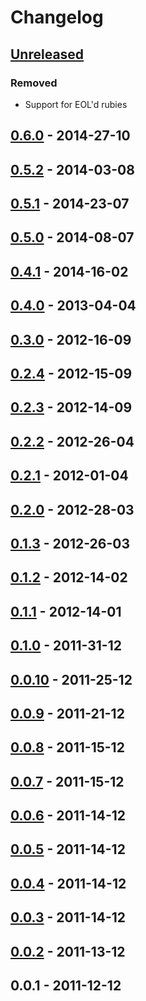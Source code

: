 # Changelog

## [Unreleased]

### Removed

* Support for EOL'd rubies

## [0.6.0] - 2014-27-10

## [0.5.2] - 2014-03-08

## [0.5.1] - 2014-23-07

## [0.5.0] - 2014-08-07

## [0.4.1] - 2014-16-02

## [0.4.0] - 2013-04-04

## [0.3.0] - 2012-16-09

## [0.2.4] - 2012-15-09

## [0.2.3] - 2012-14-09

## [0.2.2] - 2012-26-04

## [0.2.1] - 2012-01-04

## [0.2.0] - 2012-28-03

## [0.1.3] - 2012-26-03

## [0.1.2] - 2012-14-02

## [0.1.1] - 2012-14-01

## [0.1.0] - 2011-31-12

## [0.0.10] - 2011-25-12

## [0.0.9] - 2011-21-12

## [0.0.8] - 2011-15-12

## [0.0.7] - 2011-15-12

## [0.0.6] - 2011-14-12

## [0.0.5] - 2011-14-12

## [0.0.4] - 2011-14-12

## [0.0.3] - 2011-14-12

## [0.0.2] - 2011-13-12

## 0.0.1 - 2011-12-12

[Unreleased]: https://github.com/tigrish/i18n-spec/compare/v0.6.0..HEAD
[0.6.0]: https://github.com/tigrish/i18n-spec/compare/v0.5.2..v0.6.0
[0.5.2]: https://github.com/tigrish/i18n-spec/compare/v0.5.1..v0.5.2
[0.5.1]: https://github.com/tigrish/i18n-spec/compare/v0.5.0..v0.5.1
[0.5.0]: https://github.com/tigrish/i18n-spec/compare/v0.4.1..v0.5.0
[0.4.1]: https://github.com/tigrish/i18n-spec/compare/v0.4.0..v0.4.1
[0.4.0]: https://github.com/tigrish/i18n-spec/compare/v0.3.0..v0.4.0
[0.3.0]: https://github.com/tigrish/i18n-spec/compare/v0.2.4..v0.3.0
[0.2.4]: https://github.com/tigrish/i18n-spec/compare/v0.2.3..v0.2.4
[0.2.3]: https://github.com/tigrish/i18n-spec/compare/v0.2.2..v0.2.3
[0.2.2]: https://github.com/tigrish/i18n-spec/compare/v0.2.1..v0.2.2
[0.2.1]: https://github.com/tigrish/i18n-spec/compare/v0.2.0..v0.2.1
[0.2.0]: https://github.com/tigrish/i18n-spec/compare/v0.1.3..v0.2.0
[0.1.3]: https://github.com/tigrish/i18n-spec/compare/v0.1.2..v0.1.3
[0.1.2]: https://github.com/tigrish/i18n-spec/compare/v0.1.1..v0.1.2
[0.1.1]: https://github.com/tigrish/i18n-spec/compare/v0.1.0..v0.1.1
[0.1.0]: https://github.com/tigrish/i18n-spec/compare/v0.0.10..v0.1.0
[0.0.10]: https://github.com/tigrish/i18n-spec/compare/v0.0.9..v0.0.10
[0.0.9]: https://github.com/tigrish/i18n-spec/compare/v0.0.8..v0.0.9
[0.0.8]: https://github.com/tigrish/i18n-spec/compare/v0.0.7..v0.0.8
[0.0.7]: https://github.com/tigrish/i18n-spec/compare/v0.0.6..v0.0.7
[0.0.6]: https://github.com/tigrish/i18n-spec/compare/v0.0.5..v0.0.6
[0.0.5]: https://github.com/tigrish/i18n-spec/compare/v0.0.4..v0.0.5
[0.0.4]: https://github.com/tigrish/i18n-spec/compare/v0.0.3..v0.0.4
[0.0.3]: https://github.com/tigrish/i18n-spec/compare/v0.0.2..v0.0.3
[0.0.2]: https://github.com/tigrish/i18n-spec/compare/v0.0.1..v0.0.2
